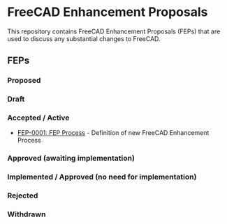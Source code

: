 # FreeCAD Enhancement Proposals

This repository contains FreeCAD Enhancement Proposals (FEPs) that are used to discuss any substantial changes to FreeCAD.

## FEPs
### Proposed
### Draft
### Accepted / Active
 - [FEP-0001: FEP Process](./FEPs/FEP-0001-process.md) - Definition of new FreeCAD Enhancement Process
### Approved (awaiting implementation)
### Implemented / Approved (no need for implementation)
### Rejected
### Withdrawn